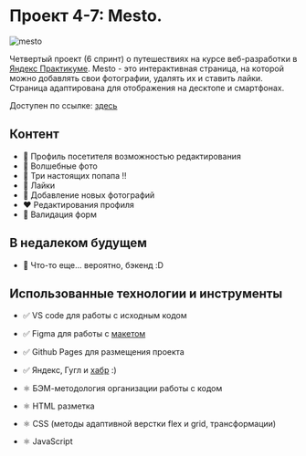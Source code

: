 # Проект 4-7: Mesto.
![mesto](https://i.ibb.co/ZMQzNbP/mesto.jpg)


Четвертый проект (6 спринт) о путешествиях на курсе веб-разработки в [Яндекс Практикуме](https://praktikum.yandex.ru/web). Mesto - это интерактивная страница, на которой можно добавлять свои фотографии, удалять их и ставить лайки. Страница адаптирована для отображения на десктопе и смартфонах.

Доступен по ссылке: [здесь](https://nastiash.github.io/mesto/src/index.html)

## Контент

* 💛 Профиль посетителя возможностью редактирования
* 💜 Волшебные фото
* 💙 Три настоящих попапа !!
* 🧡 Лайки
* 💚 Добавление новых фотографий
* ❤️ Редактирования профиля
* 💙 Валидация форм

## В недалеком будущем

* 💜 Что-то еще... вероятно, бэкенд :D

## Использованные технологии и инструменты

* ✅ VS code для работы с исходным кодом
* ✅ Figma для работы с [макетом](https://www.figma.com/file/StZjf8HnoeLdiXS7dYrLAh/JavaScript.-Sprint-4)
* ✅ Github Pages для размещения проекта
* ✅ Яндекс, Гугл и [хабр](https://habr.com/) :)

* ⚛️ БЭМ-методология организации работы с кодом
* ⚛️ HTML разметка
* ⚛️ CSS (методы адаптивной верстки flex и grid, трансформации)
* ⚛️ JavaScript